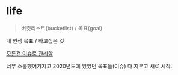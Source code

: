 # life
> 버킷리스트(bucketlist) / 목표(goal)

내 인생 목표 / 하고싶은 것 

[모든건 이슈로 관리함](https://github.com/Kogoon/life/issues)

너무 소홀했어가지고 2020년도에 있었던 목표들(이슈) 다 지우고 새로 시작. 
